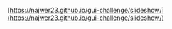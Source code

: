 [https://najwer23.github.io/gui-challenge/slideshow/](https://najwer23.github.io/gui-challenge/slideshow/)